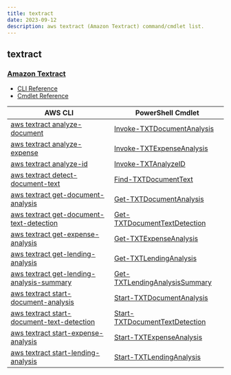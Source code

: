 ```yaml
---
title: textract
date: 2023-09-12
description: aws textract (Amazon Textract) command/cmdlet list.
---
```


## textract

### [Amazon Textract](https://aws.amazon.com/textract/)

* [CLI Reference](https://awscli.amazonaws.com/v2/documentation/api/latest/reference/textract/index.html)
* [Cmdlet Reference](https://docs.aws.amazon.com/powershell/latest/reference/items/Amazon_Textract_cmdlets.html)

|AWS CLI|PowerShell Cmdlet|
|----|----|
|[aws textract analyze-document](https://awscli.amazonaws.com/v2/documentation/api/latest/reference/textract/analyze-document.html)|[Invoke-TXTDocumentAnalysis](https://docs.aws.amazon.com/powershell/latest/reference/items/Invoke-TXTDocumentAnalysis.html)|
|[aws textract analyze-expense](https://awscli.amazonaws.com/v2/documentation/api/latest/reference/textract/analyze-expense.html)|[Invoke-TXTExpenseAnalysis](https://docs.aws.amazon.com/powershell/latest/reference/items/Invoke-TXTExpenseAnalysis.html)|
|[aws textract analyze-id](https://awscli.amazonaws.com/v2/documentation/api/latest/reference/textract/analyze-id.html)|[Invoke-TXTAnalyzeID](https://docs.aws.amazon.com/powershell/latest/reference/items/Invoke-TXTAnalyzeID.html)|
|[aws textract detect-document-text](https://awscli.amazonaws.com/v2/documentation/api/latest/reference/textract/detect-document-text.html)|[Find-TXTDocumentText](https://docs.aws.amazon.com/powershell/latest/reference/items/Find-TXTDocumentText.html)|
|[aws textract get-document-analysis](https://awscli.amazonaws.com/v2/documentation/api/latest/reference/textract/get-document-analysis.html)|[Get-TXTDocumentAnalysis](https://docs.aws.amazon.com/powershell/latest/reference/items/Get-TXTDocumentAnalysis.html)|
|[aws textract get-document-text-detection](https://awscli.amazonaws.com/v2/documentation/api/latest/reference/textract/get-document-text-detection.html)|[Get-TXTDocumentTextDetection](https://docs.aws.amazon.com/powershell/latest/reference/items/Get-TXTDocumentTextDetection.html)|
|[aws textract get-expense-analysis](https://awscli.amazonaws.com/v2/documentation/api/latest/reference/textract/get-expense-analysis.html)|[Get-TXTExpenseAnalysis](https://docs.aws.amazon.com/powershell/latest/reference/items/Get-TXTExpenseAnalysis.html)|
|[aws textract get-lending-analysis](https://awscli.amazonaws.com/v2/documentation/api/latest/reference/textract/get-lending-analysis.html)|[Get-TXTLendingAnalysis](https://docs.aws.amazon.com/powershell/latest/reference/items/Get-TXTLendingAnalysis.html)|
|[aws textract get-lending-analysis-summary](https://awscli.amazonaws.com/v2/documentation/api/latest/reference/textract/get-lending-analysis-summary.html)|[Get-TXTLendingAnalysisSummary](https://docs.aws.amazon.com/powershell/latest/reference/items/Get-TXTLendingAnalysisSummary.html)|
|[aws textract start-document-analysis](https://awscli.amazonaws.com/v2/documentation/api/latest/reference/textract/start-document-analysis.html)|[Start-TXTDocumentAnalysis](https://docs.aws.amazon.com/powershell/latest/reference/items/Start-TXTDocumentAnalysis.html)|
|[aws textract start-document-text-detection](https://awscli.amazonaws.com/v2/documentation/api/latest/reference/textract/start-document-text-detection.html)|[Start-TXTDocumentTextDetection](https://docs.aws.amazon.com/powershell/latest/reference/items/Start-TXTDocumentTextDetection.html)|
|[aws textract start-expense-analysis](https://awscli.amazonaws.com/v2/documentation/api/latest/reference/textract/start-expense-analysis.html)|[Start-TXTExpenseAnalysis](https://docs.aws.amazon.com/powershell/latest/reference/items/Start-TXTExpenseAnalysis.html)|
|[aws textract start-lending-analysis](https://awscli.amazonaws.com/v2/documentation/api/latest/reference/textract/start-lending-analysis.html)|[Start-TXTLendingAnalysis](https://docs.aws.amazon.com/powershell/latest/reference/items/Start-TXTLendingAnalysis.html)|

